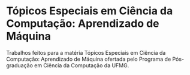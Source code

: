 <h1 align="left"> Tópicos Especiais em Ciência da Computação: Aprendizado de Máquina </h1>

Trabalhos feitos para a matéria Tópicos Especiais em Ciência da Computação: Aprendizado de Máquina ofertada pelo Programa de Pós-graduação em Ciência da Computação da UFMG.
